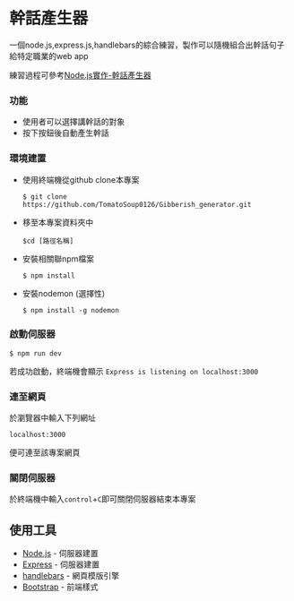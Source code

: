 # 幹話產生器
一個node.js,express.js,handlebars的綜合練習，製作可以隨機組合出幹話句子給特定職業的web app

練習過程可參考[Node.js實作-幹話產生器](https://medium.com/@tomatosoup/node-js%E5%AF%A6%E4%BD%9C-%E5%B9%B9%E8%A9%B1%E7%94%A2%E7%94%9F%E5%99%A8-1-b9b254bf99a6)

### 功能
- 使用者可以選擇講幹話的對象
- 按下按鈕後自動產生幹話


### 環境建置

- 使用終端機從github clone本專案
   ```
   $ git clone https://github.com/TomatoSoup0126/Gibberish_generator.git
   ```


- 移至本專案資料夾中 
  ```
  $cd [路徑名稱]
  ```
- 安裝相關聯npm檔案
  ```
  $ npm install
  ```
- 安裝nodemon (選擇性)
  ```
  $ npm install -g nodemon
  ```

### 啟動伺服器
```
$ npm run dev
```
若成功啟動，終端機會顯示
`Express is listening on localhost:3000`

### 連至網頁
於瀏覽器中輸入下列網址
```
localhost:3000
```
便可連至該專案網頁

### 關閉伺服器
於終端機中輸入`control`+`C`即可關閉伺服器結束本專案


## 使用工具
- [Node.js](https://nodejs.org/en/) - 伺服器建置
- [Express](https://www.npmjs.com/package/express) - 伺服器建置
- [handlebars](https://handlebarsjs.com/) - 網頁模版引擎
- [Bootstrap](https://getbootstrap.com/) - 前端樣式


